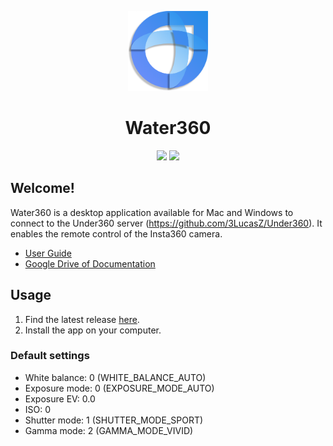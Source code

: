 <p align="center"> 
  <img src="public/logo.png" height="128">
  <h1 align="center">Water360</h1>
  <div align="center">
  <img src="https://img.shields.io/badge/mac%20os-000000?style=for-the-badge&logo=apple&logoColor=white" />
  <img src="https://img.shields.io/badge/Windows-0078D6?style=for-the-badge&logo=windows&logoColor=white" />
  <!-- <img src="https://img.shields.io/badge/Electron-2B2E3A?style=for-the-badge&logo=electron&logoColor=9FEAF9"/>
  <img src="https://img.shields.io/badge/next%20js-000000?style=for-the-badge&logo=nextdotjs&logoColor=white"/>
  <img src="https://img.shields.io/badge/TypeScript-007ACC?style=for-the-badge&logo=typescript&logoColor=white"/>
  <img src="https://img.shields.io/badge/Mantine-ffffff?style=for-the-badge&logo=Mantine&logoColor=339af0"/>
  <img src="https://img.shields.io/badge/NPM-%23CB3837.svg?style=for-the-badge&logo=npm&logoColor=white"/>
  <img src="https://img.shields.io/badge/node.js-6DA55F?style=for-the-badge&logo=node.js&logoColor=white"/>
  <img src="https://img.shields.io/badge/threejs-black?style=for-the-badge&logo=three.js&logoColor=white"/>
  <img src="https://img.shields.io/badge/react-%2320232a.svg?style=for-the-badge&logo=react&logoColor=%2361DAFB"
  /> -->
  </div>
</p>

## Welcome!

Water360 is a desktop application available for Mac and Windows to connect to the Under360 server (https://github.com/3LucasZ/Under360). It enables the remote control of the Insta360 camera.

- [User Guide](https://docs.google.com/presentation/d/1qcOFCgMC9g8j85QJeRglpJVatACQEnYD9MpzV64MNKA/edit#slide=id.g32504d2d859_0_0)
- [Google Drive of Documentation](https://drive.google.com/drive/u/0/folders/1G_17tz_ecFhs47W5HC7KGipd9fZga4Ta)

## Usage

1. Find the latest release [here](https://github.com/3LucasZ/Water360/releases).
2. Install the app on your computer.

### Default settings

- White balance: 0 (WHITE_BALANCE_AUTO)
- Exposure mode: 0 (EXPOSURE_MODE_AUTO)
- Exposure EV: 0.0
- ISO: 0
- Shutter mode: 1 (SHUTTER_MODE_SPORT)
- Gamma mode: 2 (GAMMA_MODE_VIVID)
